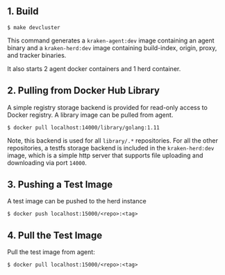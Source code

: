 ## 1. Build
`$ make devcluster`

This command generates a `kraken-agent:dev` image containing an agent binary and a `kraken-herd:dev` image containing build-index, origin, proxy, and tracker binaries. 

It also starts 2 agent docker containers and 1 herd container.

## 2. Pulling from Docker Hub Library
A simple registry storage backend is provided for read-only access to Docker registry. A library image can be pulled from agent.

`$ docker pull localhost:14000/library/golang:1.11`

Note, this backend is used for all `library/.*` repositories. For all the other repositories, a testfs storage backend is included in the `kraken-herd:dev` image, which is a simple http server that supports file uploading and downloading via port `14000`.

## 3. Pushing a Test Image
A test image can be pushed to the herd instance

`$ docker push localhost:15000/<repo>:<tag>`

## 4. Pull the Test Image
Pull the test image from agent:

`$ docker pull localhost:15000/<repo>:<tag>`
